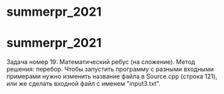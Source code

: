 # summerpr_2021
# summerpr_2021
Задача номер 19: Математический ребус (на сложение).
Метод решения: перебор.
Чтобы запустить программу с разными входными примерами нужно изменить название файла в Source.cpp (cтрока 121), или же сделать входной файл с именем "input3.txt". 
